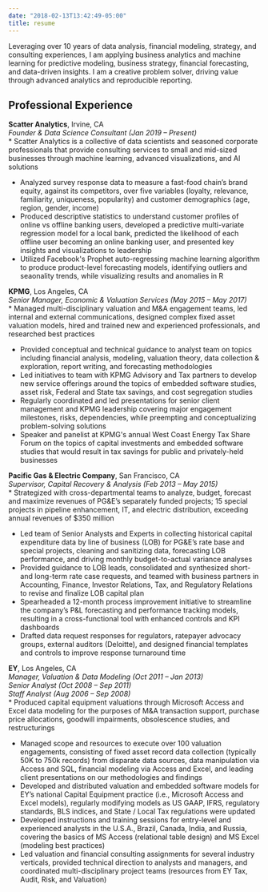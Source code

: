 ```yaml
---
date: "2018-02-13T13:42:49-05:00"
title: resume
---
```


Leveraging over 10 years of data analysis, financial modeling, strategy, and consulting experiences, I am applying business analytics and machine learning for predictive modeling, business strategy, financial forecasting, and data-driven insights. I am a creative problem solver, driving value through advanced analytics and reproducible reporting.

## Professional Experience

**Scatter Analytics**, Irvine, CA
<br/>_Founder & Data Science Consultant (Jan 2019 – Present)_
<br/>* Scatter Analytics is a collective of data scientists and seasoned corporate professionals that provide consulting services to small and mid-sized businesses through machine learning, advanced visualizations, and AI solutions
* Analyzed survey response data to measure a fast-food chain’s brand equity, against its competitors, over five variables (loyalty, relevance, familiarity, uniqueness, popularity) and customer demographics (age, region, gender, income)
* Produced descriptive statistics to understand customer profiles of online vs offline banking users, developed a predictive multi-variate regression model for a local bank, predicted the likelihood of each offline user becoming an online banking user, and presented key insights and visualizations to leadership
* Utilized Facebook's Prophet auto-regressing machine learning algorithm to produce product-level forecasting models, identifying outliers and seaonality trends, while visualizing results and anomalies in R  

**KPMG**, Los Angeles, CA
<br/>_Senior Manager, Economic & Valuation Services (May 2015 – May 2017)_
<br/>* Managed multi-disciplinary valuation and M&A engagement teams, led internal and external communications, designed complex fixed asset valuation models, hired and trained new and experienced professionals, and researched best practices
* Provided conceptual and technical guidance to analyst team on topics including financial analysis, modeling, valuation theory, data collection & exploration, report writing, and forecasting methodologies
* Led initiatives to team with KPMG Advisory and Tax partners to develop new service offerings around the topics of embedded software studies, asset risk, Federal and State tax savings, and cost segregation studies
* Regularly coordinated and led presentations for senior client management and KPMG leadership covering major engagement milestones, risks, dependencies, while preempting and conceptualizing problem-solving solutions
* Speaker and panelist at KPMG's annual West Coast Energy Tax Share Forum on the topics of capital investments and embedded software studies that would result in tax savings for public and privately-held businesses

**Pacific Gas & Electric Company**, San Francisco, CA
<br/>_Supervisor, Capital Recovery & Analysis (Feb 2013 – May 2015)_
<br/>* Strategized with cross-departmental teams to analyze, budget, forecast and maximize revenues of PG&E’s separately funded projects; 15 special projects in pipeline enhancement, IT, and electric distribution, exceeding annual revenues of $350 million
* Led team of Senior Analysts and Experts in collecting historical capital expenditure data by line of business (LOB) for PG&E’s rate base and special projects, cleaning and sanitizing data, forecasting LOB performance, and driving monthly budget-to-actual variance analyses
* Provided guidance to LOB leads, consolidated and synthesized short- and long-term rate case requests, and teamed with business partners in Accounting, Finance, Investor Relations, Tax, and Regulatory Relations to revise and finalize LOB capital plan
* Spearheaded a 12-month process improvement initiative to streamline the company’s P&L forecasting and performance tracking models, resulting in a cross-functional tool with enhanced controls and KPI dashboards
* Drafted data request responses for regulators, ratepayer advocacy groups, external auditors (Deloitte), and designed financial templates and controls to improve response turnaround time

**EY**, Los Angeles, CA
<br/>_Manager, Valuation & Data Modeling (Oct 2011 – Jan 2013)_
<br/>_Senior Analyst (Oct 2008 – Sep 2011)_
<br/>_Staff Analyst (Aug 2006 – Sep 2008)_
<br/>* Produced capital equipment valuations through Microsoft Access and Excel data modeling for the purposes of M&A transaction support, purchase price allocations, goodwill impairments, obsolescence studies, and restructurings
* Managed scope and resources to execute over 100 valuation engagements, consisting of fixed asset record data collection (typically 50K to 750k records) from disparate data sources, data manipulation via Access and SQL, financial modeling via Access and Excel, and leading client presentations on our methodologies and findings
* Developed and distributed valuation and embedded software models for EY’s national Capital Equipment practice (i.e., Microsoft Access and Excel models), regularly modifying models as US GAAP, IFRS, regulatory standards, BLS indices, and State / Local Tax regulations were updated
* Developed instructions and training sessions for entry-level and experienced analysts in the U.S.A., Brazil, Canada, India, and Russia, covering the basics of MS Access (relational table design) and MS Excel (modeling best practices)
* Led valuation and financial consulting assignments for several industry verticals, provided technical direction to analysts and managers, and coordinated multi-disciplinary project teams (resources from EY Tax, Audit, Risk, and Valuation)